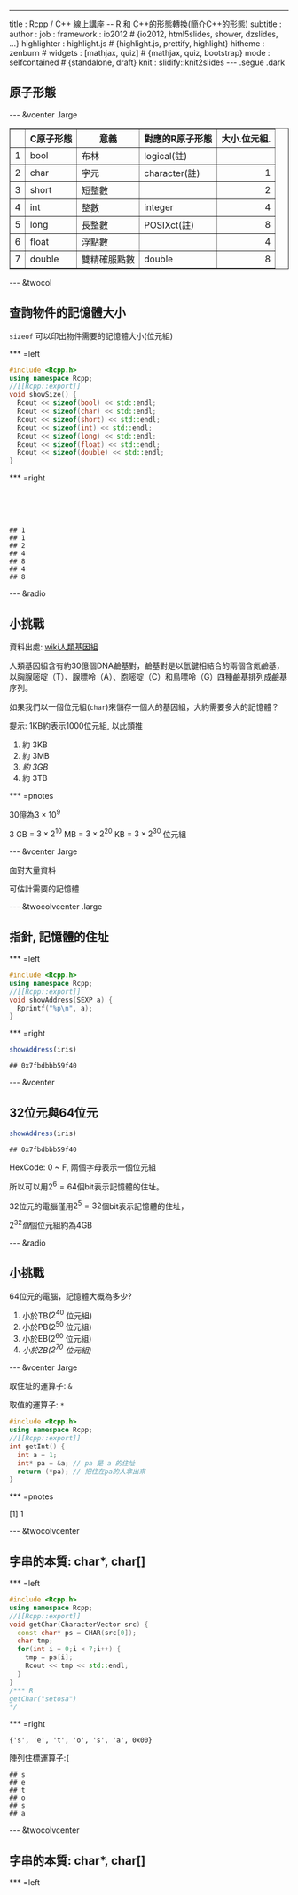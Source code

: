 ---
title       : Rcpp / C++ 線上講座 -- R 和 C++的形態轉換(簡介C++的形態)
subtitle    : 
author      : 
job         : 
framework   : io2012        # {io2012, html5slides, shower, dzslides, ...}
highlighter : highlight.js  # {highlight.js, prettify, highlight}
hitheme     : zenburn      # 
widgets     : [mathjax, quiz]            # {mathjax, quiz, bootstrap}
mode        : selfcontained # {standalone, draft}
knit        : slidify::knit2slides
--- .segue .dark



## 原子形態

--- &vcenter .large

<!-- html table generated in R 3.1.0 by xtable 1.7-3 package -->
<!-- Thu Jun 26 20:18:57 2014 -->
<TABLE border=1>
<TR> <TH>  </TH> <TH> C原子形態 </TH> <TH> 意義 </TH> <TH> 對應的R原子形態 </TH> <TH> 大小.位元組. </TH>  </TR>
  <TR> <TD align="right"> 1 </TD> <TD> bool </TD> <TD> 布林 </TD> <TD> logical(註) </TD> <TD align="right">  </TD> </TR>
  <TR> <TD align="right"> 2 </TD> <TD> char </TD> <TD> 字元 </TD> <TD> character(註) </TD> <TD align="right">   1 </TD> </TR>
  <TR> <TD align="right"> 3 </TD> <TD> short </TD> <TD> 短整數 </TD> <TD>  </TD> <TD align="right">   2 </TD> </TR>
  <TR> <TD align="right"> 4 </TD> <TD> int </TD> <TD> 整數 </TD> <TD> integer </TD> <TD align="right">   4 </TD> </TR>
  <TR> <TD align="right"> 5 </TD> <TD> long </TD> <TD> 長整數 </TD> <TD> POSIXct(註) </TD> <TD align="right">   8 </TD> </TR>
  <TR> <TD align="right"> 6 </TD> <TD> float </TD> <TD> 浮點數 </TD> <TD>  </TD> <TD align="right">   4 </TD> </TR>
  <TR> <TD align="right"> 7 </TD> <TD> double </TD> <TD> 雙精確服點數 </TD> <TD> double </TD> <TD align="right">   8 </TD> </TR>
   </TABLE>

--- &twocol

## 查詢物件的記憶體大小

`sizeof` 可以印出物件需要的記憶體大小(位元組)

*** =left


```cpp
#include <Rcpp.h>
using namespace Rcpp;
//[[Rcpp::export]]
void showSize() {
  Rcout << sizeof(bool) << std::endl;
  Rcout << sizeof(char) << std::endl;
  Rcout << sizeof(short) << std::endl;
  Rcout << sizeof(int) << std::endl;
  Rcout << sizeof(long) << std::endl;
  Rcout << sizeof(float) << std::endl;
  Rcout << sizeof(double) << std::endl;
}
```

*** =right

<br/><br/><br/>

```
## 1
## 1
## 2
## 4
## 8
## 4
## 8
```

--- &radio

## 小挑戰

資料出處: [wiki人類基因組](http://zh.wikipedia.org/wiki/%E4%BA%BA%E9%A1%9E%E5%9F%BA%E5%9B%A0%E7%B5%84)

人類基因組含有約30億個DNA鹼基對，鹼基對是以氫鍵相結合的兩個含氮鹼基，以胸腺嘧啶（T）、腺嘌呤（A）、胞嘧啶（C）和鳥嘌呤（G）四種鹼基排列成鹼基序列。

如果我們以一個位元組(`char`)來儲存一個人的基因組，大約需要多大的記憶體？

提示: 1KB約表示1000位元組, 以此類推

1. 約 3KB
2. 約 3MB
3. _約 3GB_
4. 約 3TB

*** =pnotes

30億為$3 \times 10^9$

$3$ GB = $3 \times 2^10$ MB = $3 \times 2^20$ KB = $3 \times 2^30$ 位元組

--- &vcenter .large

面對大量資料

可估計需要的記憶體

--- &twocolvcenter .large

## 指針, 記憶體的住址

*** =left


```cpp
#include <Rcpp.h>
using namespace Rcpp;
//[[Rcpp::export]]
void showAddress(SEXP a) {
  Rprintf("%p\n", a);
}
```

*** =right


```r
showAddress(iris)
```

```
## 0x7fbdbbb59f40
```

--- &vcenter 

## 32位元與64位元


```r
showAddress(iris)
```

```
## 0x7fbdbbb59f40
```

HexCode: 0 ~ F, 兩個字母表示一個位元組

所以可以用$2^6 = 64$個bit表示記憶體的住址。

32位元的電腦僅用$2^5 = 32$個bit表示記憶體的住址，

$2^32個$個位元組約為4GB

--- &radio

## 小挑戰

64位元的電腦，記憶體大概為多少?

1. 小於TB($2^{40}$ 位元組)
1. 小於PB($2^{50}$ 位元組)
1. 小於EB($2^{60}$ 位元組)
1. _小於ZB($2^{70}$ 位元組)_

--- &vcenter .large

取住址的運算子: `&`

取值的運算子: `*`


```cpp
#include <Rcpp.h>
using namespace Rcpp;
//[[Rcpp::export]]
int getInt() {
  int a = 1;
  int* pa = &a; // pa 是 a 的住址
  return (*pa); // 把住在pa的人拿出來
}
```

*** =pnotes

[1] 1

--- &twocolvcenter 

## 字串的本質: char*, char[]

*** =left


```cpp
#include <Rcpp.h>
using namespace Rcpp;
//[[Rcpp::export]]
void getChar(CharacterVector src) {
  const char* ps = CHAR(src[0]);
  char tmp;
  for(int i = 0;i < 7;i++) {
    tmp = ps[i];
    Rcout << tmp << std::endl;
  }
}
/*** R
getChar("setosa")
*/
```

*** =right

`{'s', 'e', 't', 'o', 's', 'a', 0x00}`

陣列住標運算子:`[`


```
## s
## e
## t
## o
## s
## a
```

--- &twocolvcenter 

## 字串的本質: char*, char[]

*** =left





